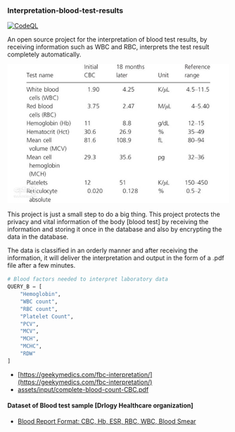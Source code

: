 ### Interpretation-blood-test-results
[![CodeQL](https://github.com/Mehranalam/Interpretation-blood-test-results/actions/workflows/codeql.yml/badge.svg)](https://github.com/Mehranalam/Interpretation-blood-test-results/actions/workflows/codeql.yml)


An open source project for the interpretation of blood test results, by receiving information such as WBC and RBC, interprets the test result completely automatically.

<img src="/assets/INTRO.jpg"/>


This project is just a small step to do a big thing. This project protects the privacy and vital information of the body [blood test] by receiving the information and storing it once in the database and also by encrypting the data in the database.

The data is classified in an orderly manner and after receiving the information, it will deliver the interpretation and output in the form of a .pdf file after a few minutes.

```python
# Blood factors needed to interpret laboratory data
QUERY_B = [
    "Hemoglobin",
    "WBC count",
    "RBC count",
    "Platelet Count",
    "PCV",
    "MCV",
    "MCH",
    "MCHC",
    "RDW"
]
```

- [https://geekymedics.com/fbc-interpretation/](https://geekymedics.com/fbc-interpretation/)
- [assets/input/complete-blood-count-CBC.pdf](https://github.com/Mehranalam/Interpretation-blood-test-results/blob/main/assets/input/complete-blood-count-CBC.pdf)


#### Dataset of Blood test sample [Drlogy Healthcare organization]

- [Blood Report Format: CBC, Hb, ESR, RBC, WBC, Blood Smear ](https://drlogy.com/blog/blood-report-format)
